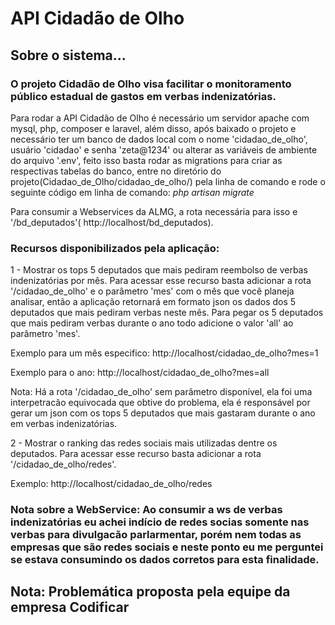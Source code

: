  # API	Cidadão de Olho

## Sobre o sistema...
### O projeto Cidadão de Olho visa facilitar o monitoramento público estadual de gastos em verbas indenizatórias.

Para rodar a API Cidadão de Olho é necessário um servidor apache com mysql, php, composer e laravel, além disso, após baixado o projeto e necessário ter um banco de dados local com o nome 'cidadao_de_olho', usuário 'cidadao' e senha 'zeta@1234' ou alterar as variáveis de ambiente do arquivo '.env', feito isso basta rodar as migrations para criar as respectivas tabelas do banco, entre no diretório do projeto(Cidadao_de_Olho/cidadao_de_olho/) pela linha de comando e rode o seguinte código em linha de comando:  *php artisan migrate*

Para consumir a Webservices da ALMG, a rota necessária para isso e '/bd_deputados'( http://localhost/bd_deputados).


### Recursos disponibilizados pela aplicação:

1 - Mostrar os tops 5 deputados que mais pediram reembolso de verbas indenizatórias por mês.
Para acessar esse recurso basta adicionar a rota '/cidadao_de_olho' e o parâmetro 'mes' com o mês que você planeja analisar, então a aplicação retornará em formato json os dados dos 5 deputados que mais pediram verbas neste mês. 
Para pegar os 5 deputados que mais pediram verbas durante o ano todo adicione o valor 'all' ao parâmetro 'mes'.

Exemplo para um mês especifico:
http://localhost/cidadao_de_olho?mes=1

Exemplo para o ano:
http://localhost/cidadao_de_olho?mes=all

Nota: Há a rota '/cidadao_de_olho' sem parâmetro disponível, ela foi uma interpetracão equivocada que obtive do problema, ela é responsável por gerar um json com os tops 5 deputados que mais gastaram durante o ano em verbas indenizatórias.

2 - Mostrar o ranking das redes sociais mais utilizadas dentre os deputados.
Para acessar esse recurso basta adicionar a rota '/cidadao_de_olho/redes'.

Exemplo:
http://localhost/cidadao_de_olho/redes

### Nota sobre a WebService: Ao consumir a ws de verbas indenizatórias eu achei indício de redes socias somente nas verbas para divulgacão parlarmentar, porém nem todas as empresas que são redes sociais e neste ponto eu me perguntei se estava consumindo os dados corretos para esta finalidade.


## Nota: Problemática proposta pela equipe da empresa Codificar 
